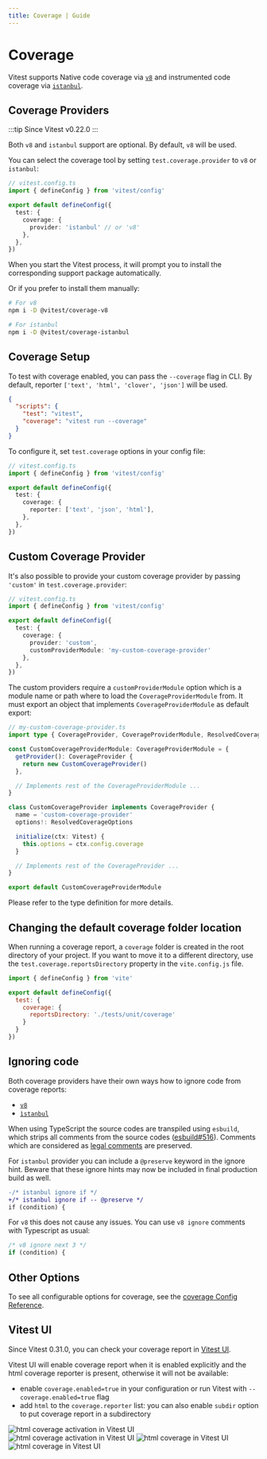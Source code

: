```yaml
---
title: Coverage | Guide
---
```


# Coverage

Vitest supports Native code coverage via [`v8`](https://v8.dev/blog/javascript-code-coverage) and instrumented code coverage via [`istanbul`](https://istanbul.js.org/).

## Coverage Providers

:::tip
Since Vitest v0.22.0
:::

Both `v8` and `istanbul` support are optional. By default, `v8` will be used.

You can select the coverage tool by setting `test.coverage.provider` to `v8` or `istanbul`:

```ts
// vitest.config.ts
import { defineConfig } from 'vitest/config'

export default defineConfig({
  test: {
    coverage: {
      provider: 'istanbul' // or 'v8'
    },
  },
})
```

When you start the Vitest process, it will prompt you to install the corresponding support package automatically.

Or if you prefer to install them manually:

```bash
# For v8
npm i -D @vitest/coverage-v8

# For istanbul
npm i -D @vitest/coverage-istanbul
```

## Coverage Setup

To test with coverage enabled, you can pass the `--coverage` flag in CLI.
By default, reporter `['text', 'html', 'clover', 'json']` will be used.

```json
{
  "scripts": {
    "test": "vitest",
    "coverage": "vitest run --coverage"
  }
}
```

To configure it, set `test.coverage` options in your config file:

```ts
// vitest.config.ts
import { defineConfig } from 'vitest/config'

export default defineConfig({
  test: {
    coverage: {
      reporter: ['text', 'json', 'html'],
    },
  },
})
```

## Custom Coverage Provider

It's also possible to provide your custom coverage provider by passing `'custom'` in `test.coverage.provider`:

```ts
// vitest.config.ts
import { defineConfig } from 'vitest/config'

export default defineConfig({
  test: {
    coverage: {
      provider: 'custom',
      customProviderModule: 'my-custom-coverage-provider'
    },
  },
})
```

The custom providers require a `customProviderModule` option which is a module name or path where to load the `CoverageProviderModule` from. It must export an object that implements `CoverageProviderModule` as default export:

```ts
// my-custom-coverage-provider.ts
import type { CoverageProvider, CoverageProviderModule, ResolvedCoverageOptions, Vitest } from 'vitest'

const CustomCoverageProviderModule: CoverageProviderModule = {
  getProvider(): CoverageProvider {
    return new CustomCoverageProvider()
  },

  // Implements rest of the CoverageProviderModule ...
}

class CustomCoverageProvider implements CoverageProvider {
  name = 'custom-coverage-provider'
  options!: ResolvedCoverageOptions

  initialize(ctx: Vitest) {
    this.options = ctx.config.coverage
  }

  // Implements rest of the CoverageProvider ...
}

export default CustomCoverageProviderModule
```

Please refer to the type definition for more details.

## Changing the default coverage folder location

When running a coverage report, a `coverage` folder is created in the root directory of your project. If you want to move it to a different directory, use the `test.coverage.reportsDirectory` property in the `vite.config.js` file.

```js
import { defineConfig } from 'vite'

export default defineConfig({
  test: {
    coverage: {
      reportsDirectory: './tests/unit/coverage'
    }
  }
})
```

## Ignoring code

Both coverage providers have their own ways how to ignore code from coverage reports:

- [`v8`](https://github.com/istanbuljs/v8-to-istanbul#ignoring-uncovered-lines)
- [`ìstanbul`](https://github.com/istanbuljs/nyc#parsing-hints-ignoring-lines)

When using TypeScript the source codes are transpiled using `esbuild`, which strips all comments from the source codes ([esbuild#516](https://github.com/evanw/esbuild/issues/516)).
Comments which are considered as [legal comments](https://esbuild.github.io/api/#legal-comments) are preserved.

For `istanbul` provider you can include a `@preserve` keyword in the ignore hint.
Beware that these ignore hints may now be included in final production build as well.

```diff
-/* istanbul ignore if */
+/* istanbul ignore if -- @preserve */
if (condition) {
```

For `v8` this does not cause any issues. You can use `v8 ignore` comments with Typescript as usual:

<!-- eslint-skip -->
```ts
/* v8 ignore next 3 */
if (condition) {
```

## Other Options

To see all configurable options for coverage, see the [coverage Config Reference](https://vitest.dev/config/#coverage).

## Vitest UI

Since Vitest 0.31.0, you can check your coverage report in [Vitest UI](./ui).

Vitest UI will enable coverage report when it is enabled explicitly and the html coverage reporter is present, otherwise it will not be available:
- enable `coverage.enabled=true` in your configuration or run Vitest with `--coverage.enabled=true` flag
- add `html` to the `coverage.reporter` list: you can also enable `subdir` option to put coverage report in a subdirectory

<img alt="html coverage activation in Vitest UI" img-light src="/vitest-ui-show-coverage-light.png">
<img alt="html coverage activation in Vitest UI" img-dark src="/vitest-ui-show-coverage-dark.png">

<img alt="html coverage in Vitest UI" img-light src="/vitest-ui-coverage-light.png">
<img alt="html coverage in Vitest UI" img-dark src="/vitest-ui-coverage-dark.png">
